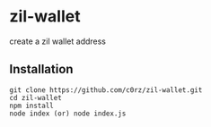 # zil-wallet
create a zil wallet address

## Installation

```shell
git clone https://github.com/c0rz/zil-wallet.git
cd zil-wallet
npm install
node index (or) node index.js
